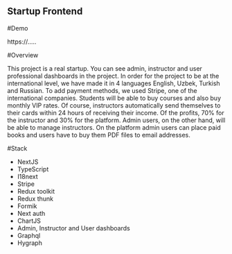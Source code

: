 ## Startup Frontend

#Demo

https://.....

#Overview

This project is a real startup. You can see admin, instructor and user professional dashboards in the project. In order for the project to be at the international level, we have made it in 4 languages English, Uzbek, Turkish and Russian. To add payment methods, we used Stripe, one of the international companies. Students will be able to buy courses and also buy monthly VIP rates. Of course, instructors automatically send themselves to their cards within 24 hours of receiving their income. Of the profits, 70% for the instructor and 30% for the platform. Admin users, on the other hand, will be able to manage instructors.  On the platform admin users can place paid books and users have to buy them PDF files to email addresses.

#Stack

- NextJS
- TypeScript
- I18next
- Stripe
- Redux toolkit
- Redux thunk
- Formik
- Next auth
- ChartJS
- Admin, Instructor and User dashboards
- Graphql
- Hygraph
  
